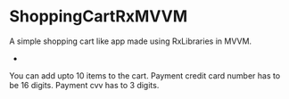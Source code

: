 # ShoppingCartRxMVVM


A simple shopping cart like app made using RxLibraries in MVVM.

*
You can add upto 10 items to the cart.
Payment credit card number has to be 16 digits.
Payment cvv has to 3 digits.
